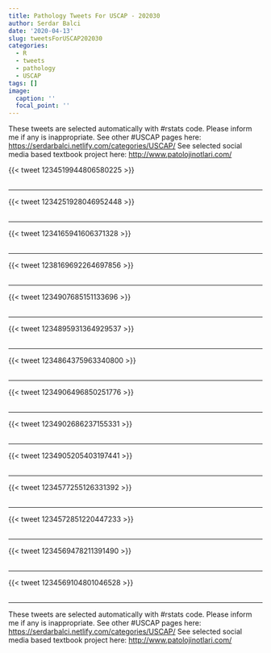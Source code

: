 ```yaml
---
title: Pathology Tweets For USCAP - 202030
author: Serdar Balci
date: '2020-04-13'
slug: tweetsForUSCAP202030
categories:
  - R
  - tweets
  - pathology
  - USCAP
tags: []
image:
  caption: ''
  focal_point: ''
---
```



These tweets are selected automatically with #rstats code. Please inform me if any is inappropriate.
See other #USCAP pages here: https://serdarbalci.netlify.com/categories/USCAP/ 
See selected social media based textbook project here: http://www.patolojinotlari.com/

{{< tweet 1234519944806580225 >}}
<br>
<br>
<hr>
{{< tweet 1234251928046952448 >}}
<br>
<br>
<hr>
{{< tweet 1234165941606371328 >}}
<br>
<br>
<hr>
{{< tweet 1238169692264697856 >}}
<br>
<br>
<hr>
{{< tweet 1234907685151133696 >}}
<br>
<br>
<hr>
{{< tweet 1234895931364929537 >}}
<br>
<br>
<hr>
{{< tweet 1234864375963340800 >}}
<br>
<br>
<hr>
{{< tweet 1234906496850251776 >}}
<br>
<br>
<hr>
{{< tweet 1234902686237155331 >}}
<br>
<br>
<hr>
{{< tweet 1234905205403197441 >}}
<br>
<br>
<hr>
{{< tweet 1234577255126331392 >}}
<br>
<br>
<hr>
{{< tweet 1234572851220447233 >}}
<br>
<br>
<hr>
{{< tweet 1234569478211391490 >}}
<br>
<br>
<hr>
{{< tweet 1234569104801046528 >}}
<br>
<br>
<hr>


These tweets are selected automatically with #rstats code. Please inform me if any is inappropriate.
See other #USCAP pages here: https://serdarbalci.netlify.com/categories/USCAP/ 
See selected social media based textbook project here: http://www.patolojinotlari.com/
